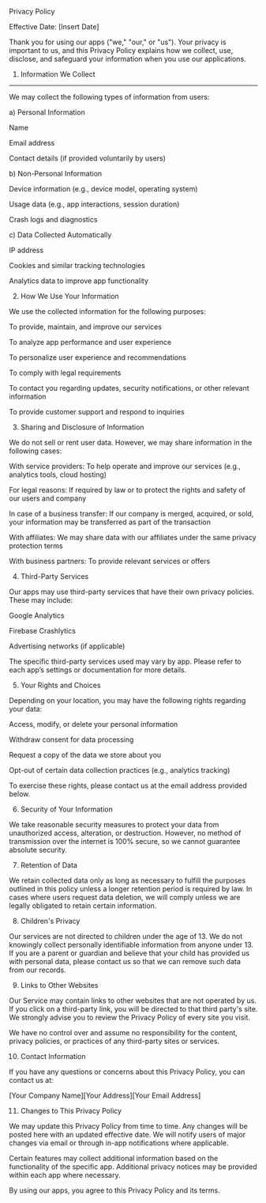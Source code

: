 Privacy Policy

Effective Date: [Insert Date]

Thank you for using our apps ("we," "our," or "us"). Your privacy is important to us, and this Privacy Policy explains how we collect, use, disclose, and safeguard your information when you use our applications.

1. Information We Collect
----------------------
We may collect the following types of information from users:

a) Personal Information

Name

Email address

Contact details (if provided voluntarily by users)

b) Non-Personal Information

Device information (e.g., device model, operating system)

Usage data (e.g., app interactions, session duration)

Crash logs and diagnostics

c) Data Collected Automatically

IP address

Cookies and similar tracking technologies

Analytics data to improve app functionality

2. How We Use Your Information

We use the collected information for the following purposes:

To provide, maintain, and improve our services

To analyze app performance and user experience

To personalize user experience and recommendations

To comply with legal requirements

To contact you regarding updates, security notifications, or other relevant information

To provide customer support and respond to inquiries

3. Sharing and Disclosure of Information

We do not sell or rent user data. However, we may share information in the following cases:

With service providers: To help operate and improve our services (e.g., analytics tools, cloud hosting)

For legal reasons: If required by law or to protect the rights and safety of our users and company

In case of a business transfer: If our company is merged, acquired, or sold, your information may be transferred as part of the transaction

With affiliates: We may share data with our affiliates under the same privacy protection terms

With business partners: To provide relevant services or offers

4. Third-Party Services

Our apps may use third-party services that have their own privacy policies. These may include:

Google Analytics

Firebase Crashlytics

Advertising networks (if applicable)

The specific third-party services used may vary by app. Please refer to each app’s settings or documentation for more details.

5. Your Rights and Choices

Depending on your location, you may have the following rights regarding your data:

Access, modify, or delete your personal information

Withdraw consent for data processing

Request a copy of the data we store about you

Opt-out of certain data collection practices (e.g., analytics tracking)

To exercise these rights, please contact us at the email address provided below.

6. Security of Your Information

We take reasonable security measures to protect your data from unauthorized access, alteration, or destruction. However, no method of transmission over the internet is 100% secure, so we cannot guarantee absolute security.

7. Retention of Data

We retain collected data only as long as necessary to fulfill the purposes outlined in this policy unless a longer retention period is required by law. In cases where users request data deletion, we will comply unless we are legally obligated to retain certain information.

8. Children's Privacy

Our services are not directed to children under the age of 13. We do not knowingly collect personally identifiable information from anyone under 13. If you are a parent or guardian and believe that your child has provided us with personal data, please contact us so that we can remove such data from our records.

9. Links to Other Websites

Our Service may contain links to other websites that are not operated by us. If you click on a third-party link, you will be directed to that third party's site. We strongly advise you to review the Privacy Policy of every site you visit.

We have no control over and assume no responsibility for the content, privacy policies, or practices of any third-party sites or services.

10. Contact Information

If you have any questions or concerns about this Privacy Policy, you can contact us at:

[Your Company Name][Your Address][Your Email Address]

11. Changes to This Privacy Policy

We may update this Privacy Policy from time to time. Any changes will be posted here with an updated effective date. We will notify users of major changes via email or through in-app notifications where applicable.

Certain features may collect additional information based on the functionality of the specific app. Additional privacy notices may be provided within each app where necessary.

By using our apps, you agree to this Privacy Policy and its terms.
